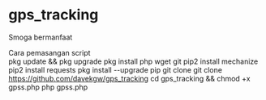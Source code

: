 # gps_tracking
Smoga bermanfaat

Cara pemasangan script                                      
pkg update && pkg upgrade
pkg install php wget git
pip2 install mechanize
pip2 install requests
pkg install --upgrade pip
git clone git clone https://github.com/davekgw/gps_tracking
cd gps_tracking && chmod +x gpss.php
php gpss.php
